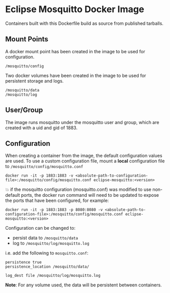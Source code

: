 # Eclipse Mosquitto Docker Image
Containers built with this Dockerfile build as source from published tarballs.

## Mount Points
A docker mount point has been created in the image to be used for configuration.
```
/mosquitto/config
```

Two docker volumes have been created in the image to be used for persistent storage and logs.
```
/mosquitto/data
/mosquitto/log
```

## User/Group

The image runs mosquitto under the mosquitto user and group, which are created
with a uid and gid of 1883.

## Configuration
When creating a container from the image, the default configuration values are used.
To use a custom configuration file, mount a **local** configuration file to `/mosquitto/config/mosquitto.conf`
```
docker run -it -p 1883:1883 -v <absolute-path-to-configuration-file>:/mosquitto/config/mosquitto.conf eclipse-mosquitto:<version>
```

:boom: if the mosquitto configuration (mosquitto.conf) was modified
to use non-default ports, the docker run command will need to be updated
to expose the ports that have been configured, for example:

```
docker run -it -p 1883:1883 -p 8080:8080 -v <absolute-path-to-configuration-file>:/mosquitto/config/mosquitto.conf eclipse-mosquitto:<version>
```

Configuration can be changed to:

* persist data to `/mosquitto/data`
* log to `/mosquitto/log/mosquitto.log`

i.e. add the following to `mosquitto.conf`:
```
persistence true
persistence_location /mosquitto/data/

log_dest file /mosquitto/log/mosquitto.log
```

**Note**: For any volume used, the data will be persistent between containers.
